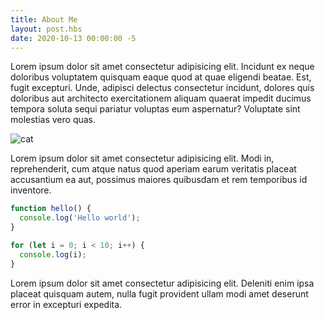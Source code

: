 ```yaml
---
title: About Me
layout: post.hbs
date: 2020-10-13 00:00:00 -5
---
```


Lorem ipsum dolor sit amet consectetur adipisicing elit. Incidunt ex neque doloribus voluptatem
quisquam eaque quod at quae eligendi beatae. Est, fugit excepturi. Unde, adipisci delectus
consectetur incidunt, dolores quis doloribus aut architecto exercitationem aliquam quaerat impedit
ducimus tempora soluta sequi pariatur voluptas eum aspernatur? Voluptate sint molestias vero quas.

![cat](https://placekitten.com/600/400)

Lorem ipsum dolor sit amet consectetur adipisicing elit. Modi in, reprehenderit, cum atque natus
quod aperiam earum veritatis placeat accusantium ea aut, possimus maiores quibusdam et rem
temporibus id inventore.

```javascript
function hello() {
  console.log('Hello world');
}

for (let i = 0; i < 10; i++) {
  console.log(i);
}
```

Lorem ipsum dolor sit amet consectetur adipisicing elit. Deleniti enim ipsa placeat quisquam autem,
nulla fugit provident ullam modi amet deserunt error in excepturi expedita.
